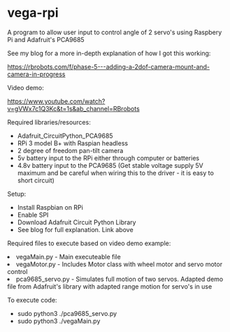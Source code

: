 # vega-rpi
A program to allow user input to control angle of 2 servo's using Raspbery Pi and Adafruit's PCA9685 

See my blog for a more in-depth explanation of how I got this working: 

https://rbrobots.com/f/phase-5---adding-a-2dof-camera-mount-and-camera-in-progress

Video demo:

https://www.youtube.com/watch?v=gVWx7c1Q3Kc&t=1s&ab_channel=RBrobots

Required libraries/resources: 

<ul>
<li>Adafruit_CircuitPython_PCA9685</li>
<li>RPi 3 model B+ with Raspian headless</li>
  <li>2 degree of freedom pan-tilt camera </li>
  <li>5v battery input to the RPi either through computer or batteries</li>
  <li>4.8v battery input to the PCA9685 (Get stable voltage supply 5V maximum and be careful when wiring this to the driver - it is easy to short circuit)</li>
</ul>

Setup: 
<ul>
  <li>Install Raspbian on RPi</li>
  <li>Enable SPI</li>
  <li>Download Adafruit Circuit Python Library</li>
  <li>See blog for full explanation. Link above</li>
</ul>

Required files to execute based on video demo example:

<li>vegaMain.py - Main executeable file</li>

<li>vegaMotor.py - Includes Motor class with wheel motor and servo motor control</li>

<li>pca9685_servo.py - Simulates full motion of two servos. Adapted demo file from Adafruit's library with adapted range motion for servo's in use</li>

</ul>

To execute code:

<ul>
  <li>sudo python3 ./pca9685_servo.py</li>
  <li>sudo python3 ./vegaMain.py</li>
</ul>



